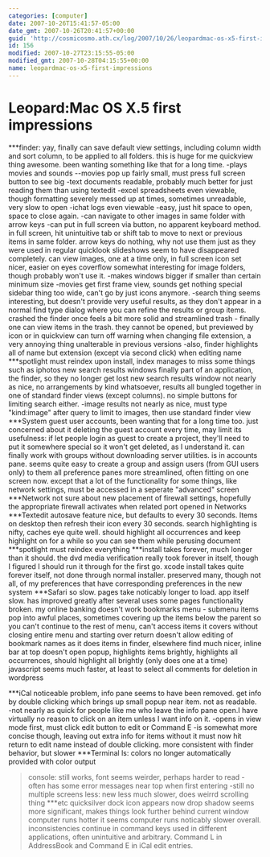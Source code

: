 ```yaml
---
categories: [computer]
date: 2007-10-26T15:41:57-05:00
date_gmt: 2007-10-26T20:41:57+00:00
guid: 'http://cosmicosmo.ath.cx/log/2007/10/26/leopardmac-os-x5-first-impressions/'
id: 156
modified: 2007-10-27T23:15:55-05:00
modified_gmt: 2007-10-28T04:15:55+00:00
name: leopardmac-os-x5-first-impressions
---
```


Leopard:Mac OS X.5 first impressions
====================================

***finder:
yay, finally can save default view settings, including column width and sort column, to be applied to all folders.  this is huge for me
quickview thing awesome.  been wanting something like that for a long time.
-plays movies and sounds
--movies pop up fairly small, must press full screen button to see big
-text documents readable, probably much better for just reading them than using textedit
-excel spreadsheets even viewable, though formatting severely messed up at times, sometimes unreadable, very slow to open
-ichat logs even viewable
-easy, just hit space to open, space to close again.
-can navigate to other images in same folder with arrow keys
-can put in full screen via button, no apparent keyboard method.  in full screen, hit unintuitive tab or shift tab to move to next or previous items in same folder.  arrow keys do nothing, why not use them just as they were used in regular quicklook
slideshows seem to have disappeared completely.  can view images, one at a time only, in full screen
icon set nicer, easier on eyes
coverflow somewhat interesting for image folders, though probably won't use it.
-makes windows bigger if smaller than certain minimum size
-movies get first frame view, sounds get nothing special
sidebar thing too wide, can't go by just icons anymore.
-search thing seems interesting, but doesn't provide very useful results, as they don't appear in a normal find type dialog where you can refine the results or group items.  crashed the finder once
feels a bit more solid and streamlined
trash - finally one can view items in the trash.  they cannot be opened, but previewed by icon or in quickview
can turn off warning when changing file extension, a very annoying thing unalterable in previous versions
-also, finder highlights all of name but extension (except via second click) when editing name
***spotlight
must reindex upon install, index manages to miss some things such as iphotos
new search results windows finally part of an application, the finder, so they no longer get lost
new search results window not nearly as nice, no arrangements by kind whatsoever, results all bungled together in one of standard finder views (except columns).  no simple buttons for limiting search either.
-image results not nearly as nice, must type "kind:image" after query to limit to images, then use standard finder view
***System
guest user accounts, been wanting that for a long time too.  just concerned about it deleting the guest account every time, may limit its usefulness: if let people login as guest to create a project, they'll need to put it somewhere special so it won't get deleted, as I understand it.
can finally work with groups without downloading server utilities.  is in accounts pane.  seems quite easy to create a group and assign users (from GUI users only) to them
all preference panes more streamlined, often fitting on one screen now.  except that a lot of the functionality for some things, like network settings, must be accessed in a seperate "advanced" screen
***Network
not sure about new placement of firewall settings, hopefully the appropriate firewall activates when related port opened in Networks
***Textedit
autosave feature nice, but defaults to every 30 seconds.  Items on desktop then refresh their icon every 30 seconds.
search highlighting is nifty, caches eye quite well.  should highlight all occurrences and keep highlight on for a while so you can see them while perusing document
***spotlight
must reindex everything
***install
takes forever, much longer than it should.  the dvd media verification really took forever in itself, though I figured I should run it through for the first go.  xcode install takes quite forever itself, not done through normal installer.
preserved many, though not all, of my preferences that have corresponding preferences in the new system
***Safari
so slow.  pages take noticably longer to load.  app itself slow.  has improved greatly after several uses
some pages functionality broken.  my online banking doesn't work
bookmarks menu - submenu items pop into awful places, sometimes covering up the items below the parent so you can't continue to the rest of menu, can't access items it covers without closing entire menu and starting over
return doesn't allow editing of bookmark names as it does items in finder, elsewhere
find much nicer, inline bar at top doesn't open popup, highlights items brightly, highlights all occurrences, should highlight all brightly (only does one at a time)
javascript seems much faster, at least to select all comments for deletion in wordpress

***iCal
noticeable problem, info pane seems to have been removed.  get info by double clicking which brings up small popup near item.  not as readable. 
-not nearly as quick for people like me who leave the info pane open.I have virtually no reason to click on an item unless I want info on it.
-opens in view mode first, must click edit button to edit or Command E
-is somewhat more concise though, leaving out extra info for items without it
must now hit return to edit name instead of double clicking.  more consistent with finder behavior, but slower
***Terminal
ls: colors no longer automatically provided with color output
>console: still works, font seems weirder, perhaps harder to read
-often has some error messages near top when first entering
-still no multiple screens
less: new less much slower, does weirrd scrolling thing
***etc
quicksilver dock icon appears now
drop shadow seems more significant, makes things look further behind current window
computer runs hotter it seems
computer runs noticably slower overall.  
inconsistencies continue in command keys used in different applications, often unintuitive and arbitrary.  Command L in AddressBook and Command E in iCal edit entries.
